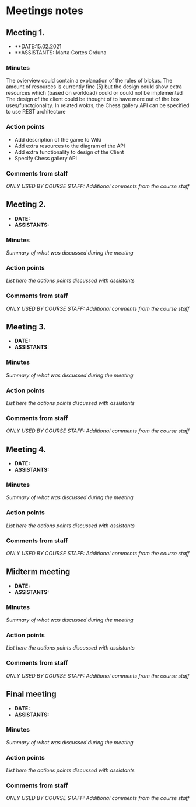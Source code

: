 # Meetings notes

## Meeting 1.
* **DATE:15.02.2021
* **ASSISTANTS: Marta Cortes Orduna

### Minutes
The ovierview could contain a explanation of the rules of blokus.
The amount of resources is currently fine (5) but the design could show extra resources which (based on workload) could or could not be implemented
The design of the client could be thought of to have more out of the box uses/functgionality.
In related wokrs, the Chess gallery API can be specified to use REST architecture

### Action points
* Add description of the game to Wiki
* Add extra resources to the diagram of the API
* Add extra functionality to design of the Client
* Specify Chess gallery API


### Comments from staff
*ONLY USED BY COURSE STAFF: Additional comments from the course staff*

## Meeting 2.
* **DATE:**
* **ASSISTANTS:**

### Minutes
*Summary of what was discussed during the meeting*

### Action points
*List here the actions points discussed with assistants*


### Comments from staff
*ONLY USED BY COURSE STAFF: Additional comments from the course staff*

## Meeting 3.
* **DATE:**
* **ASSISTANTS:**

### Minutes
*Summary of what was discussed during the meeting*

### Action points
*List here the actions points discussed with assistants*


### Comments from staff
*ONLY USED BY COURSE STAFF: Additional comments from the course staff*

## Meeting 4.
* **DATE:**
* **ASSISTANTS:**

### Minutes
*Summary of what was discussed during the meeting*

### Action points
*List here the actions points discussed with assistants*


### Comments from staff
*ONLY USED BY COURSE STAFF: Additional comments from the course staff*

## Midterm meeting
* **DATE:**
* **ASSISTANTS:**

### Minutes
*Summary of what was discussed during the meeting*

### Action points
*List here the actions points discussed with assistants*


### Comments from staff
*ONLY USED BY COURSE STAFF: Additional comments from the course staff*

## Final meeting
* **DATE:**
* **ASSISTANTS:**

### Minutes
*Summary of what was discussed during the meeting*

### Action points
*List here the actions points discussed with assistants*


### Comments from staff
*ONLY USED BY COURSE STAFF: Additional comments from the course staff*

